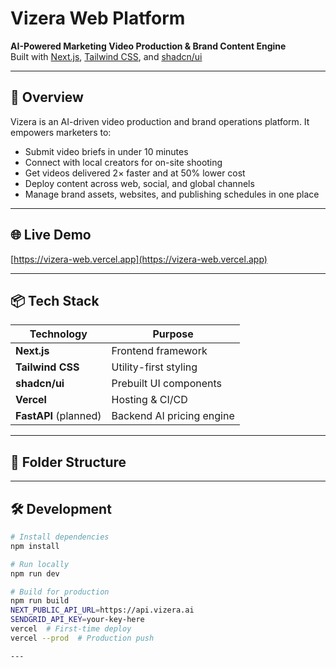 # Vizera Web Platform

**AI-Powered Marketing Video Production & Brand Content Engine**  
Built with [Next.js](https://nextjs.org/), [Tailwind CSS](https://tailwindcss.com/), and [shadcn/ui](https://ui.shadcn.com/)

---

## 🚀 Overview

Vizera is an AI-driven video production and brand operations platform. It empowers marketers to:

- Submit video briefs in under 10 minutes
- Connect with local creators for on-site shooting
- Get videos delivered 2× faster and at 50% lower cost
- Deploy content across web, social, and global channels
- Manage brand assets, websites, and publishing schedules in one place

---

## 🌐 Live Demo

[https://vizera-web.vercel.app](https://vizera-web.vercel.app)

---

## 📦 Tech Stack

| Technology     | Purpose                                |
|----------------|-----------------------------------------|
| **Next.js**    | Frontend framework                     |
| **Tailwind CSS** | Utility-first styling                |
| **shadcn/ui**  | Prebuilt UI components                 |
| **Vercel**     | Hosting & CI/CD                        |
| **FastAPI** (planned) | Backend AI pricing engine      |

---

## 🧱 Folder Structure


---

## 🛠️ Development

```bash
# Install dependencies
npm install

# Run locally
npm run dev

# Build for production
npm run build
NEXT_PUBLIC_API_URL=https://api.vizera.ai
SENDGRID_API_KEY=your-key-here
vercel  # First-time deploy
vercel --prod  # Production push

---

